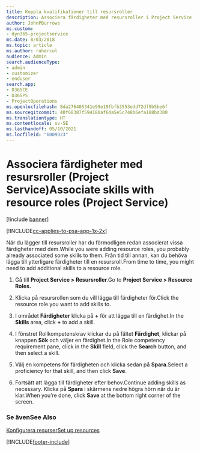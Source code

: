 ```yaml
---
title: Koppla kvalifikationer till resursroller
description: Associera färdigheter med resursroller i Project Service
author: JohnPBurrows
ms.custom:
- dyn365-projectservice
ms.date: 8/03/2018
ms.topic: article
ms.author: ruhercul
audience: Admin
search.audienceType:
- admin
- customizer
- enduser
search.app:
- D365CE
- D365PS
- ProjectOperations
ms.openlocfilehash: 8da276405341e99e19fbfb3553edd72df9b5be6f
ms.sourcegitcommit: 40f68387f594180af64a5e5c748b6efa188bd300
ms.translationtype: HT
ms.contentlocale: sv-SE
ms.lasthandoff: 05/10/2021
ms.locfileid: "6009323"
---
```

# <a name="associate-skills-with-resource-roles-project-service"></a><span data-ttu-id="3b8b9-103">Associera färdigheter med resursroller (Project Service)</span><span class="sxs-lookup"><span data-stu-id="3b8b9-103">Associate skills with resource roles (Project Service)</span></span>

[!include [banner](../includes/psa-now-project-operations.md)]

[!INCLUDE[cc-applies-to-psa-app-1x-2x](../includes/cc-applies-to-psa-app-1x-2x.md)]

<span data-ttu-id="3b8b9-104">När du lägger till resursroller har du förmodligen redan associerat vissa färdigheter med dem.</span><span class="sxs-lookup"><span data-stu-id="3b8b9-104">While you were adding resource roles, you probably already associated some skills to them.</span></span> <span data-ttu-id="3b8b9-105">Från tid till annan, kan du behöva lägga till ytterligare färdigheter till en resursroll.</span><span class="sxs-lookup"><span data-stu-id="3b8b9-105">From time to time, you might need to add additional skills to a resource role.</span></span>  
  
1.  <span data-ttu-id="3b8b9-106">Gå till **Project Service > Resursroller**.</span><span class="sxs-lookup"><span data-stu-id="3b8b9-106">Go to **Project Service > Resource Roles.**</span></span>  
  
2.  <span data-ttu-id="3b8b9-107">Klicka på resursrollen som du vill lägga till färdigheter för.</span><span class="sxs-lookup"><span data-stu-id="3b8b9-107">Click the resource role you want to add skills to.</span></span>  
  
3.  <span data-ttu-id="3b8b9-108">I området **Färdigheter** klicka på **+** för att lägga till en färdighet.</span><span class="sxs-lookup"><span data-stu-id="3b8b9-108">In the **Skills** area, click **+** to add a skill.</span></span>  
  
4.  <span data-ttu-id="3b8b9-109">I fönstret Rollkompetenskrav klickar du på fältet **Färdighet**, klickar på knappen **Sök** och väljer en färdighet.</span><span class="sxs-lookup"><span data-stu-id="3b8b9-109">In the Role competency requirement pane, click in the **Skill** field, click the **Search** button,  and then select a skill.</span></span>  
  
5.  <span data-ttu-id="3b8b9-110">Välj en kompetens för färdigheten och klicka sedan på **Spara**.</span><span class="sxs-lookup"><span data-stu-id="3b8b9-110">Select a proficiency for that skill, and then click **Save**.</span></span>  
  
6.  <span data-ttu-id="3b8b9-111">Fortsätt att lägga till färdigheter efter behov.</span><span class="sxs-lookup"><span data-stu-id="3b8b9-111">Continue adding skills as necessary.</span></span> <span data-ttu-id="3b8b9-112">Klicka på **Spara** i skärmens nedre högra hörn när du är klar.</span><span class="sxs-lookup"><span data-stu-id="3b8b9-112">When you’re done, click **Save** at the bottom right corner of the screen.</span></span>  
  
### <a name="see-also"></a><span data-ttu-id="3b8b9-113">Se även</span><span class="sxs-lookup"><span data-stu-id="3b8b9-113">See Also</span></span>  
 [<span data-ttu-id="3b8b9-114">Konfigurera resurser</span><span class="sxs-lookup"><span data-stu-id="3b8b9-114">Set up resources</span></span>](../psa/set-up-resources.md)


[!INCLUDE[footer-include](../includes/footer-banner.md)]
